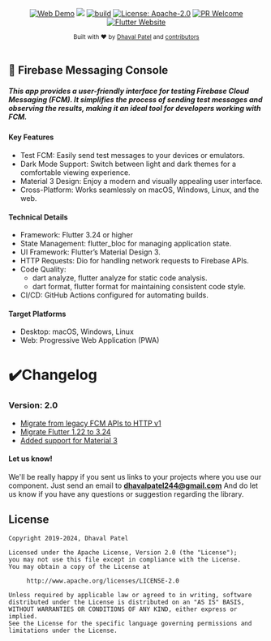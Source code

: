 
<p align="center">
<a href="https://fcm-app-tester.web.app"><img src="https://img.shields.io/badge/Web-Demo-deeppink.svg" alt="Web Demo"></a>
<a href="https://fcm-app-tester.web.app"><img src="https://img.shields.io/website?url=https%3A%2F%2Ffcm-app-tester.web.app%2F"></a>
<a href="https://github.com/Dhaval2404/firebase-messaging-console/actions"><img src="https://github.com/Dhaval2404/firebase-messaging-console/actions/workflows/firebase-deploy-app.yml/badge.svg" alt="build"></a>
<a href="https://opensource.org/licenses/Apache-2.0"><img src="https://img.shields.io/github/license/Dhaval2404/firebase-messaging-console" alt="License: Apache-2.0"></a>
<a href="https://github.com/Dhaval2404/firebase-messaging-console"><img src="https://img.shields.io/badge/PRs-welcome-brightgreen.svg" alt="PR Welcome"></a>
<a href="https://flutter.dev/"><img src="https://img.shields.io/badge/flutter-website-deepskyblue.svg" alt="Flutter Website"></a>	
</p>

<div align="center">
  <sub>Built with ❤︎ by
  <a href="https://twitter.com/Dhaval2404">Dhaval Patel</a> and
  <a href="https://github.com/dhaval2404/firebase-messaging-console/graphs/contributors">
    contributors
  </a>
</div>

<br/>

## 🚀 Firebase Messaging Console

##### This app provides a user-friendly interface for testing Firebase Cloud Messaging (FCM). It simplifies the process of sending test messages and observing the results, making it an ideal tool for developers working with FCM.

#### Key Features

- Test FCM: Easily send test messages to your devices or emulators.
- Dark Mode Support: Switch between light and dark themes for a comfortable viewing experience.
- Material 3 Design: Enjoy a modern and visually appealing user interface.
- Cross-Platform: Works seamlessly on macOS, Windows, Linux, and the web.

#### Technical Details

- Framework: Flutter 3.24 or higher
- State Management: flutter_bloc for managing application state.
- UI Framework: Flutter’s Material Design 3.
- HTTP Requests: Dio for handling network requests to Firebase APIs.
- Code Quality:
  - dart analyze, flutter analyze for static code analysis.
  - dart format, flutter format for maintaining consistent code style.
- CI/CD: GitHub Actions configured for automating builds.

#### Target Platforms

- Desktop: macOS, Windows, Linux
- Web: Progressive Web Application (PWA)

# ✔️Changelog

### Version: 2.0
- [Migrate from legacy FCM APIs to HTTP v1](https://firebase.google.com/docs/cloud-messaging/migrate-v1)
- [Migrate Flutter 1.22 to 3.24](https://docs.flutter.dev/release/release-notes)
- [Added support for Material 3](https://m3.material.io/)

#### Let us know!

We'll be really happy if you sent us links to your projects where you use our component. Just send an email to **dhavalpatel244@gmail.com** And do let us know if you have any questions or suggestion regarding the library.

## License

    Copyright 2019-2024, Dhaval Patel

    Licensed under the Apache License, Version 2.0 (the "License");
    you may not use this file except in compliance with the License.
    You may obtain a copy of the License at

         http://www.apache.org/licenses/LICENSE-2.0

    Unless required by applicable law or agreed to in writing, software
    distributed under the License is distributed on an "AS IS" BASIS,
    WITHOUT WARRANTIES OR CONDITIONS OF ANY KIND, either express or implied.
    See the License for the specific language governing permissions and
    limitations under the License.
